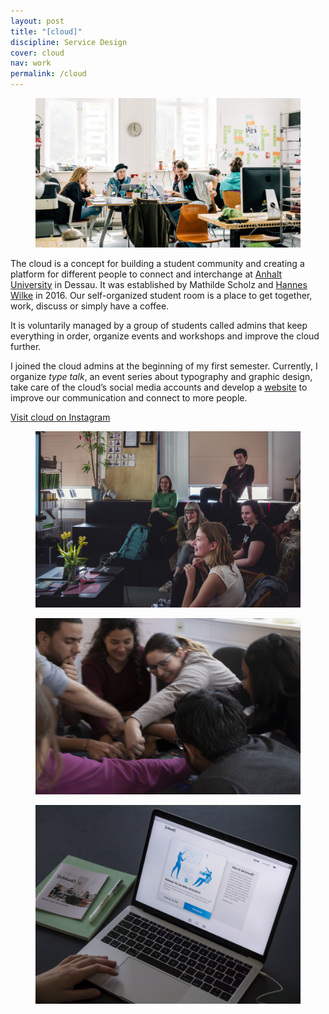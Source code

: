 ```yaml
---
layout: post
title: "[cloud]"
discipline: Service Design
cover: cloud
nav: work
permalink: /cloud
---
```


<figure class="figure-grid-right">
  <img src="/assets/images/cloud/cloud.jpg" srcset="/assets/images/cloud/cloud@2x.jpg 2x" alt="cloud workspace">
</figure>
<article markdown="1">

The <span class="span-cloud">cloud</span> is a concept for building a student community and creating a platform for different people to connect and interchange at [Anhalt University](https://hs-anhalt.de/en) in Dessau. It was established by Mathilde Scholz and [Hannes Wilke](https://hanneswilke.de) in 2016. Our self-organized student room is a place to get together, work, discuss or simply have a coffee.

It is voluntarily managed by a group of students called admins that keep everything in order, organize events and workshops and improve the <span class="span-cloud">cloud</span> further.

I joined the <span class="span-cloud">cloud</span> admins at the beginning of my first semester. Currently, I organize _type talk_, an event series about typography and graphic design, take care of the <span class="span-cloud">cloud</span>’s social media accounts and develop a [website](https://cloud-dessau.org) to improve our communication and connect to more people.

[Visit <span class="span-cloud">cloud</span> on Instagram](https://instagr.am/cloud_dessau)

</article>
<div class="div-grid-2">
  <figure>
    <img src="/assets/images/cloud/monday-pitch.jpg" alt="monday pitch">
  </figure>
  <figure>
    <img src="/assets/images/cloud/game-night.jpg" alt="game night">
  </figure>
</div>
<figure>
  <img src="/assets/images/cloud/cloud-website.jpg" alt="cloud website">
</figure>
